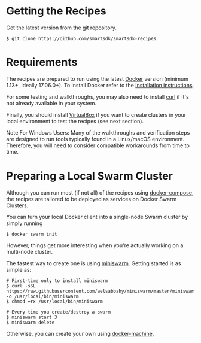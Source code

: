# Getting the Recipes

Get the latest version from the git repository.

    $ git clone https://github.com/smartsdk/smartsdk-recipes

# Requirements

The recipes are prepared to run using the latest [Docker](https://docs.docker.com) version (minimum 1.13+, ideally 17.06.0+). To install Docker refer to the [Installation instructions](https://docs.docker.com/engine/installation/).

For some testing and walkthroughs, you may also need to install [curl](https://curl.haxx.se/) if it's not already available in your system.

Finally, you should install [VirtualBox](https://www.virtualbox.org/wiki/Downloads) if you want to create clusters in your local environment to test the recipes (see next section).

Note For Windows Users: Many of the walkthroughs and verification steps are designed to run tools typically found in a Linux/macOS environment. Therefore, you will need to consider compatible workarounds from time to time.

# Preparing a Local Swarm Cluster

Although you can run most (if not all) of the recipes using [docker-compose](https://docs.docker.com/compose/install/), the recipes are tailored to be deployed as services on Docker Swarm Clusters.

You can turn your local Docker client into a single-node Swarm cluster by simply running

    $ docker swarm init

However, things get more interesting when you're actually working on a multi-node cluster.

The fastest way to create one is using [miniswarm](https://github.com/aelsabbahy/miniswarm). Getting started is as simple as:

    # First-time only to install miniswarm
    $ curl -sSL https://raw.githubusercontent.com/aelsabbahy/miniswarm/master/miniswarm -o /usr/local/bin/miniswarm
    $ chmod +rx /usr/local/bin/miniswarm

    # Every time you create/destroy a swarm
    $ miniswarm start 3
    $ miniswarm delete

Otherwise, you can create your own using [docker-machine](https://docs.docker.com/machine/overview/).
